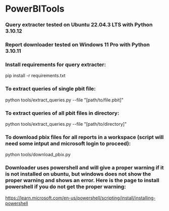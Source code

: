 # PowerBITools

### Query extracter tested on Ubuntu 22.04.3 LTS with Python 3.10.12

### Report downloader tested on Windows 11 Pro with Python 3.10.11

### Install requirements for query extracter:

pip install -r requirements.txt

### To extract queries of single pbit file:

python tools/extract_queries.py --file "[path/to/file.pbit]"

### To extract queries of all pbit files in directory:

python tools/extract_queries.py --file "[path/to/directory]"

### To download pbix files for all reports in a workspace (script will need some intput and microsoft login to proceed):

python tools/download_pbix.py

### Downloader uses powershell and will give a proper warning if it is not installed on ubuntu, but windows does not show the proper warning and shows an error. Here is the page to install powershell if you do not get the proper warning:

https://learn.microsoft.com/en-us/powershell/scripting/install/installing-powershell
